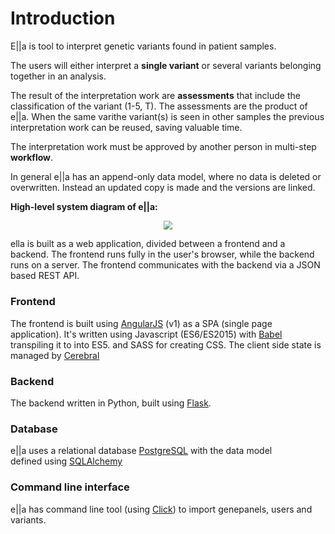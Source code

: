 # Introduction

E||a is tool to interpret genetic variants found in patient samples.
 
The users will either interpret a **single variant** or several variants belonging together in an analysis.

The result of the interpretation work are **assessments** that include the
classification of the variant (1-5, T). The assessments are the product of e||a. When the same varithe variant(s)
 is seen in other samples the previous interpretation work can be reused, saving valuable time.

The interpretation work must be approved by another person in multi-step **workflow**.

In general e||a has an append-only data model, where no data is deleted or overwritten.
Instead an updated copy is made and the versions are linked.

**High-level system diagram of e||a:**
<div style="text-align:center"><img style="zoom: 90%;" src="img/system.png"></div>

ella is built as a web application, divided between a frontend and a backend. The frontend runs fully in the user's browser, while the backend runs on a server. The frontend communicates with the backend via a JSON based REST API.


### Frontend

The frontend is built using [AngularJS](https://angularjs.org/) (v1) as a SPA (single page application).
It's written using Javascript (ES6/ES2015) with [Babel](http://babeljs.io/) transpiling it to into ES5. and SASS for creating CSS.
The client side state is managed by [Cerebral](http://cerebraljs.com/)

### Backend

The backend written in Python, built using [Flask](http://flask.pocoo.org/).

### Database

e||a uses a relational database [PostgreSQL](https://www.postgresql.org/) with the data model  
defined using [SQLAlchemy](https://www.sqlalchemy.org/)

### Command line interface

e||a has command line tool (using [Click](http://click.pocoo.org/)) to import genepanels, users and variants.

